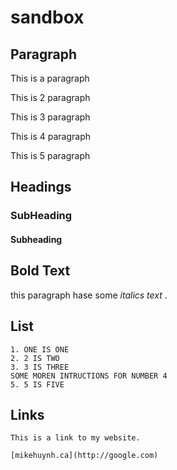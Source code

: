 # sandbox


## Paragraph

This is a paragraph 

This is 2 paragraph 

This is 3 paragraph 

This is 4 paragraph 

This is 5 paragraph 

## Headings

### SubHeading

#### Subheading

## Bold Text

this paragraph hase some *italics text* .

## List
    1. ONE IS ONE
    2. 2 IS TWO
    3. 3 IS THREE
    SOME MOREN INTRUCTIONS FOR NUMBER 4
    5. 5 IS FIVE
## Links
    This is a link to my website.

    [mikehuynh.ca](http://google.com)